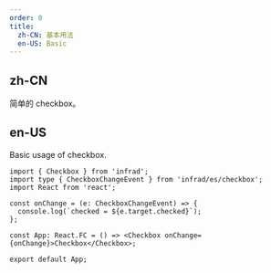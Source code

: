 ```yaml
---
order: 0
title:
  zh-CN: 基本用法
  en-US: Basic
---
```


## zh-CN

简单的 checkbox。

## en-US

Basic usage of checkbox.

```tsx
import { Checkbox } from 'infrad';
import type { CheckboxChangeEvent } from 'infrad/es/checkbox';
import React from 'react';

const onChange = (e: CheckboxChangeEvent) => {
  console.log(`checked = ${e.target.checked}`);
};

const App: React.FC = () => <Checkbox onChange={onChange}>Checkbox</Checkbox>;

export default App;
```
